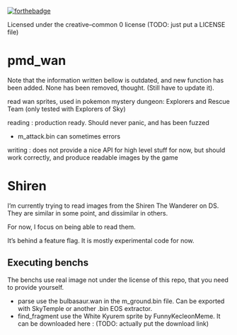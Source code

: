 [![forthebadge](https://forthebadge.com/images/badges/uses-git.svg)](https://forthebadge.com)

Licensed under the creative–common 0 license (TODO: just put a LICENSE file)

# pmd_wan
Note that the information written bellow is outdated, and new function has been added. None has been removed, thought. (Still have to update it).

read wan sprites, used in pokemon mystery dungeon: Explorers and Rescue Team (only tested with Explorers of Sky)

reading : production ready. Should never panic, and has been fuzzed

- m_attack.bin can sometimes errors

writing : does not provide a nice API for high level stuff for now, but should work correctly, and produce readable images by the game

# Shiren
I’m currently trying to read images from the Shiren The Wanderer on DS. They are similar in some point, and dissimilar in others.

For now, I focus on being able to read them.

It’s behind a feature flag. It is mostly experimental code for now.

## Executing benchs
The benchs use real image not under the license of this repo, that you need to provide yourself.
  * parse use the bulbasaur.wan in the m_ground.bin file. Can be exported with SkyTemple or another .bin EOS extractor.
  * find_fragment use the White Kyurem sprite by FunnyKecleonMeme. It can be downloaded here : (TODO: actually put the download link)